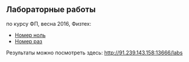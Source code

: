 ## Лабораторные работы
по курсу ФП, весна 2016, Физтех:

* [Номер ноль](/lab0)
* [Номер раз](/lab1)

Результаты можно посмотреть здесь: http://91.239.143.158:13666/labs
